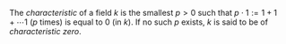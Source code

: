 The *characteristic* of a field $k$ is the smallest $p > 0$ such that $p \cdot 1 := 1 + 1 + \cdots 1$ ($p$ times) is equal to $0$ (in $k$). If no such $p$ exists, $k$ is said to be of *characteristic zero*.
